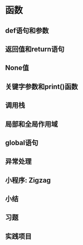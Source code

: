# 函数
## def语句和参数
## 返回值和return语句
## None值
## 关键字参数和print()函数
## 调用栈
## 局部和全局作用域
## global语句
## 异常处理
## 小程序: Zigzag
## 小结
## 习题
## 实践项目